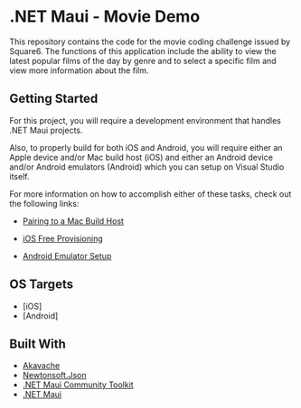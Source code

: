 # .NET Maui - Movie Demo 

This repository contains the code for the movie coding challenge issued by Square6. The functions of this application include the ability to view the latest popular films of the day by genre and to select a specific film and view more information about the film.

## Getting Started

For this project, you will require a development environment that handles .NET Maui projects. 

Also, to properly build for both iOS and Android, you will require either an Apple device and/or Mac build host (iOS) and either an Android device and/or Android emulators (Android) which you can setup on Visual Studio itself. 

For more information on how to accomplish either of these tasks, check out the following links:

* [Pairing to a Mac Build Host](https://docs.microsoft.com/en-us/xamarin/ios/get-started/installation/windows/connecting-to-mac/)
* [iOS Free Provisioning](https://docs.microsoft.com/en-us/xamarin/ios/get-started/installation/device-provisioning/free-provisioning?tabs=macos)

* [Android Emulator Setup](https://docs.microsoft.com/en-us/xamarin/android/get-started/installation/android-emulator/)

## OS Targets

* [iOS]
* [Android]

## Built With

* [Akavache](https://www.nuget.org/packages/akavache/)
* [Newtonsoft.Json](https://www.nuget.org/packages/Newtonsoft.Json/)
* [.NET Maui Community Toolkit](https://www.nuget.org/packages/CommunityToolkit.Maui)
* [.NET Maui](https://www.nuget.org/packages/Microsoft.Maui.Core)
